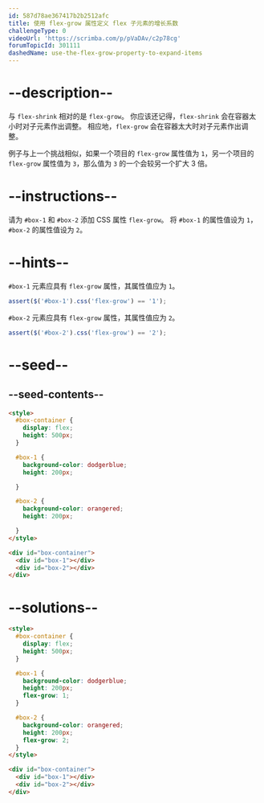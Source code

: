 ```yaml
---
id: 587d78ae367417b2b2512afc
title: 使用 flex-grow 属性定义 flex 子元素的增长系数
challengeType: 0
videoUrl: 'https://scrimba.com/p/pVaDAv/c2p78cg'
forumTopicId: 301111
dashedName: use-the-flex-grow-property-to-expand-items
---
```


# --description--

与 `flex-shrink` 相对的是 `flex-grow`。 你应该还记得，`flex-shrink` 会在容器太小时对子元素作出调整。 相应地，`flex-grow` 会在容器太大时对子元素作出调整。

例子与上一个挑战相似，如果一个项目的 `flex-grow` 属性值为 `1`，另一个项目的 `flex-grow` 属性值为 `3`，那么值为 `3` 的一个会较另一个扩大 3 倍。

# --instructions--

请为 `#box-1` 和 `#box-2` 添加 CSS 属性 `flex-grow`。 将 `#box-1` 的属性值设为 `1`，`#box-2` 的属性值设为 `2`。

# --hints--

`#box-1` 元素应具有 `flex-grow` 属性，其属性值应为 `1`。

```js
assert($('#box-1').css('flex-grow') == '1');
```

`#box-2` 元素应具有 `flex-grow` 属性，其属性值应为 `2`。

```js
assert($('#box-2').css('flex-grow') == '2');
```

# --seed--

## --seed-contents--

```html
<style>
  #box-container {
    display: flex;
    height: 500px;
  }

  #box-1 {
    background-color: dodgerblue;
    height: 200px;

  }

  #box-2 {
    background-color: orangered;
    height: 200px;

  }
</style>

<div id="box-container">
  <div id="box-1"></div>
  <div id="box-2"></div>
</div>
```

# --solutions--

```html
<style>
  #box-container {
    display: flex;
    height: 500px;
  }

  #box-1 {
    background-color: dodgerblue;
    height: 200px;
    flex-grow: 1;
  }

  #box-2 {
    background-color: orangered;
    height: 200px;
    flex-grow: 2;
  }
</style>

<div id="box-container">
  <div id="box-1"></div>
  <div id="box-2"></div>
</div>
```
